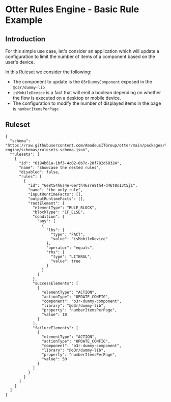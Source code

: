 # Otter Rules Engine - Basic Rule Example

## Introduction

For this simple use case, let's consider an application which will update a configuration to limit the number of
items of a component based on the user's device.

In this Ruleset we consider the following:
* The component to update is the `O3rDummyComponent` exposed in the `@o3r/dummy-lib`
* `isMobileDevice` is a fact that will emit a boolean depending on whether the flow is executed on a desktop or
mobile device.
* The configuration to modify the number of displayed items in the page is `numberItemsPerPage`

## Ruleset
```json5
{
  "schema": "https://raw.githubusercontent.com/AmadeusITGroup/otter/main/packages/%40o3r/rules-engine/schemas/rulesets.schema.json",
  "rulesets": [
    {
      "id": "6194b61a-1bf3-4c02-8b7c-20f782d68324",
      "name": "Showcase the nested rules",
      "disabled": false,
      "rules": [
        {
          "id": "6e8t54h6s4e-6erth46sre8th4-d46t8s13t5j1",
          "name": "the only rule",
          "inputRuntimeFacts": [],
          "outputRuntimeFacts": [],
          "rootElement": {
            "elementType": "RULE_BLOCK",
            "blockType": "IF_ELSE",
            "condition": {
              "any": [
                {
                  "lhs": {
                    "type": "FACT",
                    "value": "isMobileDevice"
                  },
                  "operator": "equals",
                  "rhs": {
                    "type": "LITERAL",
                    "value": true
                  }
                }
              ]
            },
            "successElements": [
              {
                "elementType": "ACTION",
                "actionType": "UPDATE_CONFIG",
                "component": "o3r-dummy-component",
                "library": "@o3r/dummy-lib",
                "property": "numberItemsPerPage",
                "value": 10
              }
            ],
            "failureElements": [
              {
                "elementType": "ACTION",
                "actionType": "UPDATE_CONFIG",
                "component": "o3r-dummy-component",
                "library": "@o3r/dummy-lib",
                "property": "numberItemsPerPage",
                "value": 50
              }
            ]
          }
        }
      ]
    }
  ]
}
```

